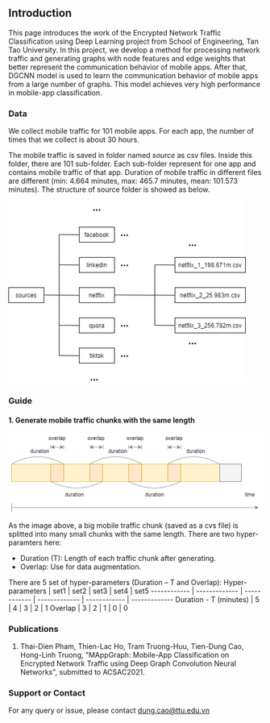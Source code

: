 ## Introduction

This page introduces the work of the Encrypted Network Traffic Classification using Deep Learning project from School of Engineering, Tan Tao University. In this project, we develop a method for processing network traffic and generating graphs with node features and edge weights that better represent the communication behavior of mobile apps. After that, DGCNN model is used to learn the communication behavior of mobile apps from a large number of graphs. This model achieves very high performance in mobile-app classification.

### Data

We collect mobile traffic for 101 mobile apps. For each app, the number of times that we collect is about 30 hours.

The mobile traffic is saved in folder named *source* as csv files. Inside this folder, there are 101 sub-folder. Each sub-folder represent for one app and contains mobile traffic of that app. Duration of mobile traffic in different files are different (min: 4.664 minutes, max: 465.7 minutes, mean: 101.573 minutes). The structure of source folder is showed as below.

![GitHub Logo](/images/source.png)

### Guide

#### 1. Generate mobile traffic chunks with the same length

![GitHub Logo](/images/splitting_chunks.png)

As the image above, a big mobile traffic chunk (saved as a cvs file) is splitted into many small chunks with the same length. There are two hyper-paramters here:

* Duration (T): Length of each traffic chunk after generating.
* Overlap: Use for data augmentation.

There are 5 set of hyper-parameters (Duration – T and Overlap):
   Hyper-parameters  | set1 | set2 | set3 | set4 | set5 
------------ | ------------- | ------------ | ------------- | ------------ | ------------- 
Duration - T (minutes) | 5 | 4 | 3 | 2 | 1
Overlap | 3 | 2 | 1 | 0 | 0

### Publications

1. Thai-Dien Pham, Thien-Lac Ho, Tram Truong-Huu, Tien-Dung Cao, Hong-Linh Truong, "MAppGraph: Mobile-App Classification on Encrypted Network
Traffic using Deep Graph Convolution Neural Networks", submitted to ACSAC2021.

### Support or Contact

For any query or issue, please contact dung.cao@ttu.edu.vn

